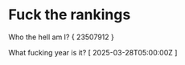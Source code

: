 # Fuck the rankings

Who the hell am I?
{ 23507912 }

What fucking year is it?
[ 2025-03-28T05:00:00Z ]
